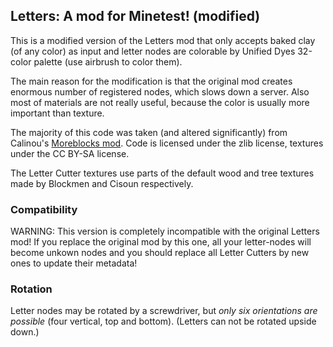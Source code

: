 ## Letters: A mod for Minetest! (modified)

This is a modified version of the Letters mod that only accepts baked clay (of any color) as input and letter nodes are colorable by Unified Dyes 32-color palette (use airbrush to color them).

The main reason for the modification is that the original mod creates enormous number of registered nodes, which slows down a server. Also most of materials are not really useful, because the color is usually more important than texture.

The majority of this code was taken (and altered significantly) from Calinou's [Moreblocks mod](https://forum.minetest.net/viewtopic.php?t=509). Code is licensed under the zlib license, textures under the CC BY-SA license.

The Letter Cutter textures use parts of the default wood and tree textures made by Blockmen and Cisoun respectively.

### Compatibility

WARNING: This version is completely incompatible with the original Letters mod! If you replace the original mod by this one, all your letter-nodes will become unkown nodes and you should replace all Letter Cutters by new ones to update their metadata!

### Rotation

Letter nodes may be rotated by a screwdriver, but *only six orientations are possible* (four vertical, top and bottom). (Letters can not be rotated upside down.)
